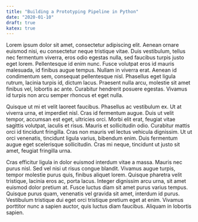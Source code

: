 ```yaml
---
title: "Building a Prototyping Pipeline in Python"
date: "2020-01-10"
draft: true
katex: true
---
```


Lorem ipsum dolor sit amet, consectetur adipiscing elit. Aenean ornare euismod nisi, eu consectetur neque tristique vitae. Duis vestibulum, tellus nec fermentum viverra, eros odio egestas nulla, sed faucibus turpis justo eget lorem. Pellentesque id enim nunc. Fusce volutpat eros id mauris malesuada, id finibus augue tempus. Nullam in viverra erat. Aenean id condimentum sem, consequat pellentesque nisl. Phasellus eget ligula rutrum, lacinia turpis id, dictum lacus. Praesent nulla arcu, molestie sit amet finibus vel, lobortis ac ante. Curabitur hendrerit posuere egestas. Vivamus id turpis non arcu semper rhoncus et eget nulla.

Quisque ut mi et velit laoreet faucibus. Phasellus ac vestibulum ex. Ut at viverra urna, et imperdiet nisl. Cras id fermentum augue. Duis ut velit tempor, accumsan est eget, ultricies orci. Morbi elit erat, feugiat vitae sagittis volutpat, iaculis et risus. Mauris et sollicitudin odio. Curabitur mattis orci id tincidunt fringilla. Cras non mauris vel lectus vehicula dignissim. Ut ut orci venenatis, tincidunt ligula varius, bibendum enim. Duis fermentum augue eget scelerisque sollicitudin. Cras mi neque, tincidunt ut justo sit amet, feugiat fringilla urna.

Cras efficitur ligula in dolor euismod interdum vitae a massa. Mauris nec purus nisl. Sed vel nisi ut risus congue blandit. Vivamus augue turpis, tempor molestie purus quis, finibus aliquet lorem. Quisque pharetra velit tristique, lacinia eros ac, porta lacus. Integer dignissim arcu urna, sit amet euismod dolor pretium at. Fusce luctus diam sit amet purus varius tempus. Quisque purus quam, venenatis vel gravida sit amet, interdum id purus. Vestibulum tristique dui eget orci tristique pretium eget at enim. Vivamus porttitor nunc a sapien auctor, quis luctus diam faucibus. Aliquam in lobortis sapien.
